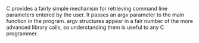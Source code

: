 C provides a fairly simple mechanism for retrieving command line parameters entered by the user. It passes an argv parameter to the main function in the program. argv structures appear in a fair number of the more advanced library calls, so understanding them is useful to any C programmer.
